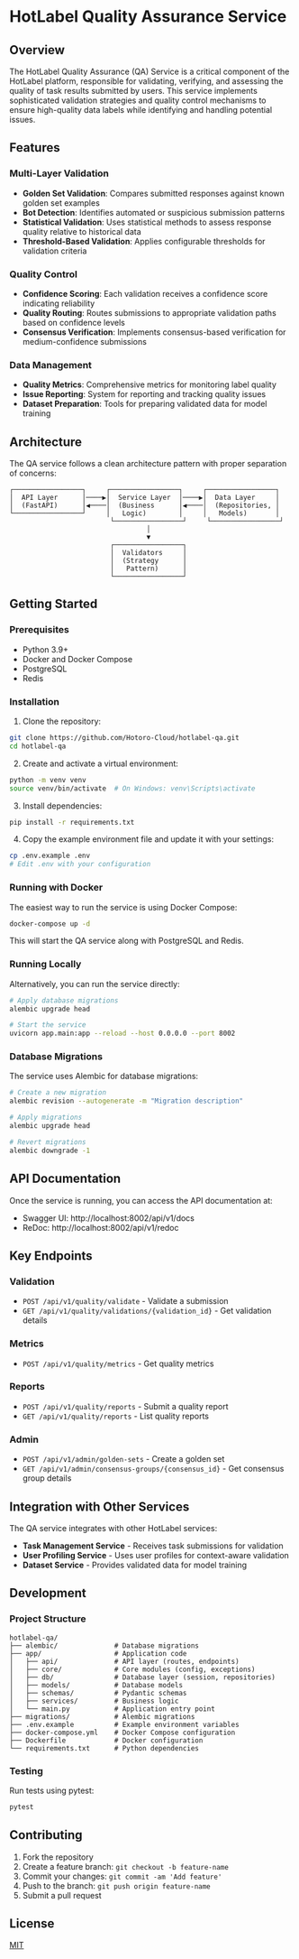 # HotLabel Quality Assurance Service

## Overview

The HotLabel Quality Assurance (QA) Service is a critical component of the HotLabel platform, responsible for validating, verifying, and assessing the quality of task results submitted by users. This service implements sophisticated validation strategies and quality control mechanisms to ensure high-quality data labels while identifying and handling potential issues.

## Features

### Multi-Layer Validation

- **Golden Set Validation**: Compares submitted responses against known golden set examples
- **Bot Detection**: Identifies automated or suspicious submission patterns
- **Statistical Validation**: Uses statistical methods to assess response quality relative to historical data
- **Threshold-Based Validation**: Applies configurable thresholds for validation criteria

### Quality Control

- **Confidence Scoring**: Each validation receives a confidence score indicating reliability
- **Quality Routing**: Routes submissions to appropriate validation paths based on confidence levels
- **Consensus Verification**: Implements consensus-based verification for medium-confidence submissions

### Data Management

- **Quality Metrics**: Comprehensive metrics for monitoring label quality
- **Issue Reporting**: System for reporting and tracking quality issues
- **Dataset Preparation**: Tools for preparing validated data for model training

## Architecture

The QA service follows a clean architecture pattern with proper separation of concerns:

```
┌─────────────────┐     ┌─────────────────┐     ┌─────────────────┐
│  API Layer      │────▶│  Service Layer  │────▶│  Data Layer     │
│  (FastAPI)      │◀────│  (Business      │◀────│  (Repositories, │
└─────────────────┘     │   Logic)        │     │   Models)       │
                         └─────────────────┘     └─────────────────┘
                                  │
                                  ▼
                         ┌─────────────────┐
                         │  Validators     │
                         │  (Strategy      │
                         │   Pattern)      │
                         └─────────────────┘
```

## Getting Started

### Prerequisites

- Python 3.9+
- Docker and Docker Compose
- PostgreSQL
- Redis

### Installation

1. Clone the repository:

```bash
git clone https://github.com/Hotoro-Cloud/hotlabel-qa.git
cd hotlabel-qa
```

2. Create and activate a virtual environment:

```bash
python -m venv venv
source venv/bin/activate  # On Windows: venv\Scripts\activate
```

3. Install dependencies:

```bash
pip install -r requirements.txt
```

4. Copy the example environment file and update it with your settings:

```bash
cp .env.example .env
# Edit .env with your configuration
```

### Running with Docker

The easiest way to run the service is using Docker Compose:

```bash
docker-compose up -d
```

This will start the QA service along with PostgreSQL and Redis.

### Running Locally

Alternatively, you can run the service directly:

```bash
# Apply database migrations
alembic upgrade head

# Start the service
uvicorn app.main:app --reload --host 0.0.0.0 --port 8002
```

### Database Migrations

The service uses Alembic for database migrations:

```bash
# Create a new migration
alembic revision --autogenerate -m "Migration description"

# Apply migrations
alembic upgrade head

# Revert migrations
alembic downgrade -1
```

## API Documentation

Once the service is running, you can access the API documentation at:

- Swagger UI: http://localhost:8002/api/v1/docs
- ReDoc: http://localhost:8002/api/v1/redoc

## Key Endpoints

### Validation

- `POST /api/v1/quality/validate` - Validate a submission
- `GET /api/v1/quality/validations/{validation_id}` - Get validation details

### Metrics

- `POST /api/v1/quality/metrics` - Get quality metrics

### Reports

- `POST /api/v1/quality/reports` - Submit a quality report
- `GET /api/v1/quality/reports` - List quality reports

### Admin

- `POST /api/v1/admin/golden-sets` - Create a golden set
- `GET /api/v1/admin/consensus-groups/{consensus_id}` - Get consensus group details

## Integration with Other Services

The QA service integrates with other HotLabel services:

- **Task Management Service** - Receives task submissions for validation
- **User Profiling Service** - Uses user profiles for context-aware validation
- **Dataset Service** - Provides validated data for model training

## Development

### Project Structure

```
hotlabel-qa/
├── alembic/              # Database migrations
├── app/                  # Application code
│   ├── api/              # API layer (routes, endpoints)
│   ├── core/             # Core modules (config, exceptions)
│   ├── db/               # Database layer (session, repositories)
│   ├── models/           # Database models
│   ├── schemas/          # Pydantic schemas
│   ├── services/         # Business logic
│   └── main.py           # Application entry point
├── migrations/           # Alembic migrations
├── .env.example          # Example environment variables
├── docker-compose.yml    # Docker Compose configuration
├── Dockerfile            # Docker configuration
└── requirements.txt      # Python dependencies
```

### Testing

Run tests using pytest:

```bash
pytest
```

## Contributing

1. Fork the repository
2. Create a feature branch: `git checkout -b feature-name`
3. Commit your changes: `git commit -am 'Add feature'`
4. Push to the branch: `git push origin feature-name`
5. Submit a pull request

## License

[MIT](LICENSE)
